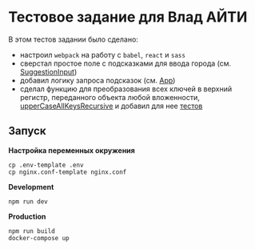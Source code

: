 # Тестовое задание для Влад АЙТИ

В этом тестов задании было сделано:

- настроил `webpack` на работу с `babel`, `react` и `sass`
- сверстал простое поле с подсказками для ввода города (см. [SuggestionInput](./src/components/SuggestionInput/SuggestionInput.jsx))
- добавил логику запроса подсказок (см. [App](./src/components/App/App.jsx))
- сделал функцию для преобразования всех ключей в верхний регистр, переданного объекта любой вложенности, [upperCaseAllKeysRecursive](./src/utils/upperCaseAllKeysRecursive/upperCaseAllKeysRecursive.js) и добавил для нее [тестов](./src/utils/upperCaseAllKeysRecursive/upperCaseAllKeysRecursive.test.js)

## Запуск

**Настройка переменных окружения**

```
cp .env-template .env
cp nginx.conf-template nginx.conf
```

**Development**

```
npm run dev
```

**Production**

```
npm run build
docker-compose up
```
